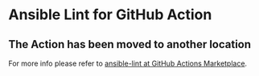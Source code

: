 # Ansible Lint for GitHub Action
## The Action has been moved to another location
For more info please refer to [ansible-lint at GitHub Actions
Marketplace](https://github.com/marketplace/actions/ansible-lint).
